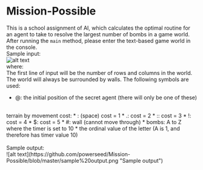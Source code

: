 # Mission-Possible
This is a school assignment of AI, which calculates the optimal routine for an agent to take to resolve the largest number of bombs in a game world.
<br>
After running the `main` method, please enter the text-based game world in the console.
<br>
Sample input:
<br>
![alt text](https://github.com/powerseed/Mission-Possible/blob/master/sample%20input.png "Sample input")
<br>
where:
<br>
The first line of input will be the number of rows and columns in the world. The world will always be surrounded by walls. The following symbols are used:

* @: the initial position of the secret agent (there will only be one of these)
<br>
terrain by movement cost:
* : (space) cost = 1
* .: cost = 2
* :: cost = 3
* !: cost = 4
* $: cost = 5
* #: wall (cannot move through)
* bombs: A to Z where the timer is set to 10 * the ordinal value of the letter (A is 1, and therefore has timer value 10)
<br>
<br>
Sample output:
<br>
![alt text](https://github.com/powerseed/Mission-Possible/blob/master/sample%20output.png "Sample output")
